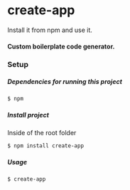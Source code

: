 # create-app
Install it from npm and use it.

#### Custom boilerplate code generator.

### Setup
##### Dependencies for running this project
```sh
$ npm
```

##### Install project
Inside of the root folder
```sh
$ npm install create-app
```

##### Usage
```sh
$ create-app
```